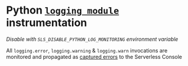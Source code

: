 # Python [`logging module`](https://docs.python.org/3/library/logging.html) instrumentation

_Disable with `SLS_DISABLE_PYTHON_LOG_MONITORING` environment variable_

All `logging.error`, `logging.warning` & `logging.warn` invocations are monitored and propagated as [captured errors](../sdk.md#capture_errorerror-tags) to the Serverless Console
